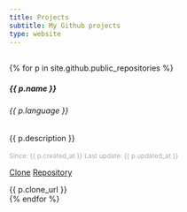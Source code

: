 ```yaml
---
title: Projects
subtitle: My Github projects
type: website
---
```

<br>

<div class="card-columns">
{% for p in site.github.public_repositories %}
	<div class="card mb-3 text-white bg-dark h-100"> <!--  style="max-width: 540px;" -->
		<div class="row no-gutters">
			<div class="card-body">
				<h5 class="card-title">{{ p.name }}</h5>
				<h6 class="card-subtitle mb-2 text-muted">{{ p.language }}</h6>
				<p class="card-text">{{ p.description }}</p>
				<p class="card-text">
					<small class="text-muted" style="color: #aaaaaa;">Since: {{ p.created_at }}</small>
					<small class="text-muted" style="color: #aaaaaa;">Last update: {{ p.updated_at }}</small>
				</p>
				<p>
					<a class="btn btn-secondary" data-toggle="collapse" href="#collapse{{ p.id }}" role="button" aria-expanded="false" aria-controls="collapse{{ p.id }}">Clone</a>
					<a href="{{ p.html_url }}" class="btn btn-secondary" target="_blank">Repository</a>
				</p>
				<div class="collapse" id="collapseExample">
					<div class="card card-body">
						{{ p.clone_url }}
					</div>
				</div>
			</div>
		</div>
	</div>
{% endfor %}
</div>